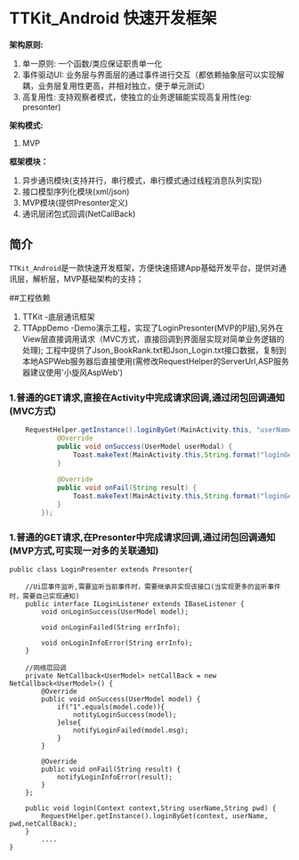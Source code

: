 # TTKit_Android 快速开发框架

  **架构原则:** 	
1. 单一原则: 一个函数/类应保证职责单一化
1. 事件驱动UI: 业务层与界面层的通过事件进行交互（都依赖抽象层可以实现解耦，业务层复用性更高，并相对独立，便于单元测试）
1. 高复用性: 支持观察者模式，使独立的业务逻辑能实现高复用性(eg: presonter)
 
  **架构模式:** 
1. MVP

 **框架模块：** 
1. 异步通讯模块(支持并行，串行模式，串行模式通过线程消息队列实现)
1. 接口模型序列化模块(xml/json)
1. MVP模块(提供Presonter定义)
1. 通讯层闭包式回调(NetCallBack)

## 简介

`TTKit_Android`是一款快速开发框架，方便快速搭建App基础开发平台，提供对通讯层，解析层，MVP基础架构的支持；


##工程依赖
1. TTKit       -底层通讯框架
1. TTAppDemo   -Demo演示工程，实现了LoginPresonter(MVP的P层),另外在View层直接调用请求（MVC方式，直接回调到界面层实现对简单业务逻辑的处理); 工程中提供了Json_BookRank.txt和Json_Login.txt接口数据，复制到本地ASPWeb服务器后直接使用(需修改RequestHelper的ServerUrl,ASP服务器建议使用'小旋风AspWeb')

### 1.普通的GET请求,直接在Activity中完成请求回调,通过闭包回调通知(MVC方式)

```java
    RequestHelper.getInstance().loginByGet(MainActivity.this, "userName","pwd",new NetCallback<UserModel>(){
			@Override
			public void onSuccess(UserModel userModal) {
				Toast.makeText(MainActivity.this,String.format("loginGet成功，信息：%s",userModal.target.id),Toast.LENGTH_LONG ).show();
			}
			
			@Override
			public void onFail(String result) {
				Toast.makeText(MainActivity.this,String.format("loginGet失败，信息：%s",result),Toast.LENGTH_LONG ).show();
			}
		});	
```


### 1.普通的GET请求,在Presonter中完成请求回调,通过闭包回调通知(MVP方式,可实现一对多的关联通知)
```
public class LoginPresenter extends Presonter{
	
	//Ui层事件监听,需要监听当前事件时，需要继承并实现该接口(当实现更多的监听事件时，需要自己实现通知)
	public interface ILoginListener extends IBaseListener {
		void onLoginSuccess(UserModel model);
				
		void onLoginFailed(String errInfo);
		
		void onLoginInfoError(String errInfo);
	}
	
	//网络层回调
	private NetCallback<UserModel> netCallBack = new NetCallback<UserModel>() {
		@Override
		public void onSuccess(UserModel model) {
			if("1".equals(model.code)){
				notityLoginSuccess(model);
			}else{
				notifyLoginFailed(model.msg);
			}
		}

		@Override
		public void onFail(String result) {
			notifyLoginInfoError(result);			
		}		
	};
	
	public void login(Context context,String userName,String pwd) {
		RequestHelper.getInstance().loginByGet(context, userName, pwd,netCallBack);		
	}
        ....
}
```